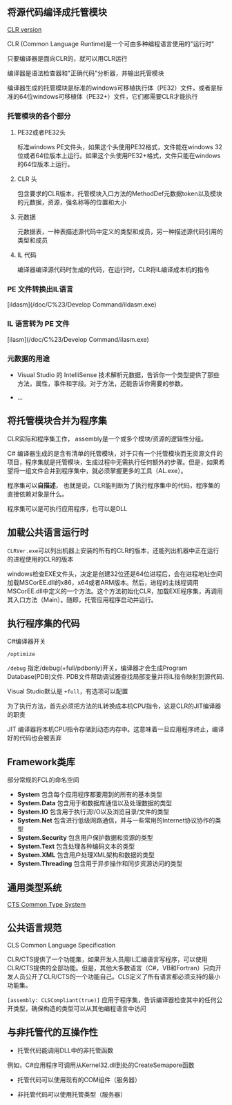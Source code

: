 ## 将源代码编译成托管模块

[CLR version](https://docs.microsoft.com/en-us/dotnet/standard/clr#clr-versions)

CLR (Common Language Runtime)是一个可由多种编程语言使用的"运行时"

只要编译器是面向CLR的，就可以用CLR运行

编译器是语法检查器和"正确代码"分析器，并输出托管模块

编译器生成的托管模块是标准的windows可移植执行体（PE32）文件，或者是标准的64位windows可移植体（PE32+）文件，它们都需要CLR才能执行

### 托管模块的各个部分

1. PE32或者PE32头

    标准windows PE文件头，如果这个头使用PE32格式，文件能在windows 32位或者64位版本上运行。如果这个头使用PE32+格式，文件只能在windows 的64位版本上运行。

2. CLR 头

    包含要求的CLR版本，托管模块入口方法的MethodDef元数据token以及模块的元数据，资源，强名称等的位置和大小

3. 元数据

    元数据表，一种表描述源代码中定义的类型和成员，另一种描述源代码引用的类型和成员

4. IL 代码

    编译器编译源代码时生成的代码，在运行时，CLR将IL编译成本机的指令

### PE 文件转换出IL语言

[ildasm](/doc/C%23/Develop Command/ildasm.exe)

### IL 语言转为 PE 文件

[ilasm](/doc/C%23/Develop Command/ilasm.exe)

### 元数据的用途

* Visual Studio 的 IntelliSense 技术解析元数据，告诉你一个类型提供了那些方法，属性，事件和字段。对于方法，还能告诉你需要的参数。

* ...

## 将托管模块合并为程序集

CLR实际和程序集工作， assembly是一个或多个模块/资源的逻辑性分组。

C# 编译器生成的是含有清单的托管模块，对于只有一个托管模块而无资源文件的项目，程序集就是托管模块，生成过程中无需执行任何额外的步骤。但是，如果希望将一组文件合并到程序集中，就必须掌握更多的工具（AL.exe）。

程序集可以**自描述**， 也就是说，CLR能判断为了执行程序集中的代码，程序集的直接依赖对象是什么。

程序集可以是可执行应用程序，也可以是DLL

## 加载公共语言运行时

`CLRVer.exe`可以列出机器上安装的所有的CLR的版本，还能列出机器中正在运行的进程使用的CLR的版本

windows检查EXE文件头，决定是创建32位还是64位进程后，会在进程地址空间加载MSCorEE.dll的x86，x64或者ARM版本。然后，进程的主线程调用MSCorEE.dll中定义的一个方法。这个方法初始化CLR，加载EXE程序集，再调用其入口方法（Main）。随即，托管应用程序启动并运行。

## 执行程序集的代码

C#编译器开关

`/optimize`

`/debug` 指定/debug(+full/pdbonly)开关，编译器才会生成Program Database(PDB)文件. PDB文件帮助调试器查找局部变量并将IL指令映射到源代码.

Visual Studio默认是 `+full`，有选项可以配置

为了执行方法，首先必须把方法的IL转换成本机CPU指令，这是CLR的JIT编译器的职责

JIT 编译器将本机CPU指令存储到动态内存中。这意味着一旦应用程序终止，编译好的代码也会被丢弃

## Framework类库

部分常规的FCL的命名空间

* **System**  包含每个应用程序都要用到的所有的基本类型
* **System.Data** 包含用于和数据库通信以及处理数据的类型
* **System.IO** 包含用于执行流I/O以及浏览目录/文件的类型
* **System.Net** 包含进行低级网路通信，并与一些常用的Internet协议协作的类型
* **System.Security** 包含用户保护数据和资源的类型
* **System.Text** 包含处理各种编码文本的类型
* **System.XML** 包含用户处理XML架构和数据的类型
* **System.Threading** 包含用于异步操作和同步资源访问的类型

## 通用类型系统

[CTS Common Type System](https://docs.microsoft.com/en-us/dotnet/standard/base-types/common-type-system)

## 公共语言规范

CLS Common Language Specification

CLR/CTS提供了一个功能集，如果开发人员用IL汇编语言写程序，可以使用CLR/CTS提供的全部功能。但是，其他大多数语言（C#，VB和Fortran）只向开发人员公开了CLR/CTS的一个功能自己。CLS定义了所有语言都必须支持的最小功能集。

`[assembly: CLSCompliant(true)]` 应用于程序集，告诉编译器检查其中的任何公开类型，确保构造的类型可以从其他编程语言中访问

## 与非托管代的互操作性

* 托管代码能调用DLL中的非托管函数

例如，C#应用程序可调用从Kernel32.dll到处的CreateSemapore函数

* 托管代码可以使用现有的COM组件（服务器）

* 非托管代码可以使用托管类型（服务器）
